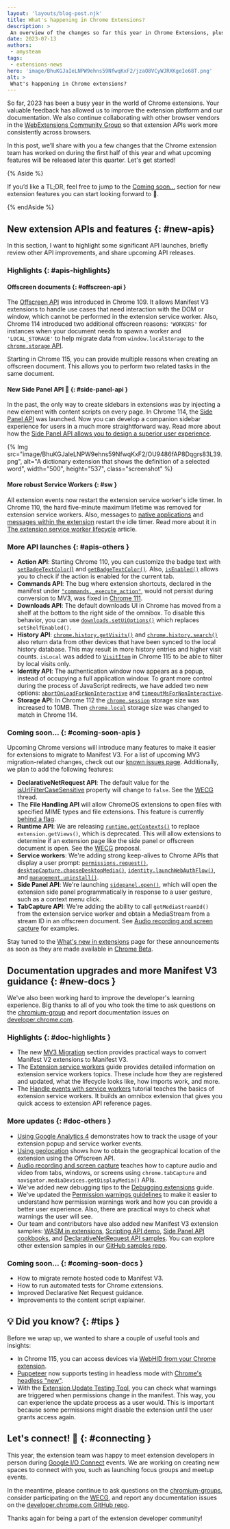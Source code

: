 ```yaml
---
layout: 'layouts/blog-post.njk'
title: What's happening in Chrome Extensions?
description: >
 An overview of the changes so far this year in Chrome Extensions, plus exciting upcoming extension features developers can look forward to.
date: 2023-07-13
authors:
 - amysteam
tags:
 - extensions-news
hero: 'image/BhuKGJaIeLNPW9ehns59NfwqKxF2/jzaO8VCyWJRXKgeIe68T.png'
alt: >
 What's happening in Chrome extensions?
---
```


So far, 2023 has been a busy year in the world of Chrome extensions. Your valuable feedback has allowed us to improve the extension platform and our documentation. We also continue collaborating with other browser vendors in the [WebExtensions Community Group][wecg] so that extension APIs work more consistently across browsers. 

In this post, we’ll share with you a few changes that the Chrome extension team has worked on during the first half of this year and what upcoming features will be released later this quarter. Let's get started!

{% Aside %}

If you’d like a TL;DR, feel free to jump to the [Coming soon...][sec-coming-apis] section for new extension features you can start looking forward to 🙂.

{% endAside %}

## New extension APIs and features {: #new-apis}

In this section, I want to highlight some significant API launches, briefly review other API improvements, and share upcoming API releases.

### Highlights {: #apis-highlights}

#### Offscreen documents {: #offscreen-api }

The [Offscreen API][api-offscreen] was introduced in Chrome 109. It allows Manifest V3 extensions to handle use cases that need interaction with the DOM or window, which cannot be performed in the extension service worker. Also, Chrome 114 introduced two additional offscreen reasons: `'WORKERS'` for instances when your document needs to spawn a worker and `'LOCAL_STORAGE'` to help migrate data from `window.localStorage` to the [`chrome.storage` API][mv3-localstorage]. 

Starting in Chrome 115, you can provide multiple reasons when creating an offscreen document. This allows you to perform two related tasks in the same document.

#### New Side Panel API 🎉 {: #side-panel-api }

In the past, the only way to create sidebars in extensions was by injecting a new element with content scripts on every page. In Chrome 114, the [Side Panel API][api-sidepanel] was launched. Now you can develop a companion sidebar experience for users in a much more straightforward way. Read more about how the [Side Panel API allows you to design a superior user experience][blog-sidepanel].

{% Img src="image/BhuKGJaIeLNPW9ehns59NfwqKxF2/OU9486fAP8Dqgrs83L39.png", alt="A dictionary extension that shows the definition of a selected word", width="500", height="537", class="screenshot" %}

#### More robust Service Workers {: #sw }

All extension events now restart the extension service worker's idle timer. In Chrome 110, the hard five-minute maximum lifetime was removed for extension service workers. Also, messages to [native applications][doc-native-msg] and [messages within the extension][doc-messages] restart the idle timer. Read more about it in [The extension service worker lifecycle][sw-lifecycle] article.

### More API launches {: #apis-others }

- **Action API**: Starting Chrome 110, you can customize the badge text with [`setBadgeTextColor`()][action-set-color] and [`getBadgeTextColor()`][action-get-color]. Also, [`isEnabled()`][action-isenabled] allows you to check if the action is enabled for the current tab. 
- **Commands API**: The bug where extension shortcuts, declared in the manifest under [`"commands._execute_action"`][commands-execute-action], would not persist during conversion to MV3, was fixed in [Chrome 111][bug-fix-commands].
- **Downloads API**: The default downloads UI in Chrome has moved from a shelf at the bottom to the right side of the omnibox. To disable this behavior, you can use [`downloads.setUiOptions()`][downloads-setui] which replaces `setShelfEnabled()`.
- **History API**: [`chrome.history.getVisits()`][history-get-visits] and [`chrome.history.search()`][history-search] also return data from other devices that have been synced to the local history database. This may result in more history entries and higher visit counts. `isLocal` was added to [`VisitItem`][history-visititem] in Chrome 115 to be able to filter by local visits only.
- **Identity API**: The authentication window now appears as a popup, instead of occupying a full application window. To grant more control during the process of JavaScript redirects, we have added two new options: [`abortOnLoadForNonInteractive`][identity-abort] and [`timeoutMsForNonInteractive`][identity-timeout].
- **Storage API**: In Chrome 112 the [`chrome.session`][storage-session] storage size was increased to 10MB. Then [`chrome.local`][storage-local] storage size was changed to match in Chrome 114.

### Coming soon... {: #coming-soon-apis }

Upcoming Chrome versions will introduce many features to make it easier for extensions to migrate to Manifest V3. For a list of upcoming MV3 migration-related changes, check out our [known issues page][mv3-known-issues]. Additionally, we plan to add the following features:

- **DeclarativeNetRequest API**: The default value for the [isUrlFilterCaseSensitive][dnr-url-case] property will change to `false`. See the [WECG][wecg-dnr-url-case] thread.
- The **File Handling API** will allow ChromeOS extensions to open files with specified MIME types and file extensions. This feature is currently [behind a flag][wn-file-handling].
- **Runtime API**: We are releasing [`runtime.getContexts()`][runtime-getcontexts] to replace `extension.getViews()`, which is deprecated. This will allow extensions to determine if an extension page like the side panel or offscreen document is open. See the [WECG][wecg-get-contexts] proposal.
- **Service workers**: We're adding strong keep-alives to Chrome APIs that display a user prompt: [`permissions.request()`][permission-request], [`desktopCapture.chooseDesktopMedia()`][desktop-capture], [`identity.launchWebAuthFlow()`][identity-launchwebflow], and [`management.uninstall()`][management-uninstall].
- **Side Panel API**: We're launching [`sidepanel.open()`][sidepanel-open], which will open the extension side panel programmatically in response to a user gesture, such as a context menu click.
- **TabCapture API**: We're adding the ability to call `getMediaStreamId()` from the extension service worker and obtain a MediaStream from a stream ID in an offscreen document. See [Audio recording and screen capture][tut-capture] for examples. 

Stay tuned to the [What's new in extensions](/docs/extensions/whatsnew/) page for these announcements as soon as they are made available in [Chrome Beta](https://chromestatus.com/roadmap).

## Documentation upgrades and more Manifest V3 guidance {: #new-docs }

We've also been working hard to improve the developer's learning experience. Big thanks to all of
you who took the time to ask questions on the [chromium-group][chromium-group] and report
documentation issues on [developer.chrome.com][github-dcc].

### Highlights {: #doc-highlights }

- The new [MV3 Migration][mv3-migration] section provides practical ways to convert Manifest V2 extensions to Manifest V3.
- The [Extension service workers][sw-explainer] guide provides detailed information on extension service workers topics. These include how they are registered and updated, what the lifecycle looks like, how imports work, and more.
- The [Handle events with service workers][sw-tut] tutorial teaches the basics of extension service workers. It builds an omnibox extension that gives you quick access to extension API reference pages.

### More updates {: #doc-others }

- [Using Google Analytics 4][tut-ga4] demonstrates how to track the usage of your extension popup and service worker events.
- [Using geolocation][tut-geo] shows how to obtain the geographical location of the extension using the Offscreen API.
- [Audio recording and screen capture][tut-capture] teaches how to capture audio and video from tabs, windows, or screens using `chrome.tabCapture` and `navigator.mediaDevices.getDisplayMedia()` APIs.
- We've added new debugging tips to the [Debugging extensions][tut-debug] guide.
- We've updated the [Permission warnings guidelines][guide-perm-warn] to make it easier to understand how permission warnings work and how you can provide a better user experience. Also, there are practical ways to check what warnings the user will see.
- Our team and contributors have also added new Manifest V3 extension samples: [WASM in extensions][gh-wasm], [Scripting API demo][gh-scripting], [Side Panel API cookbooks][gh-sidepanel], and [DeclarativeNetRequest API samples][gh-dnr]. You can explore other extension samples in our [GitHub samples repo][gh-ext-samples].

### Coming soon... {: #coming-soon-docs }

- How to migrate remote hosted code to Manifest V3.
- How to run automated tests for Chrome extensions.
- Improved Declarative Net Request guidance.
- Improvements to the content script explainer.

## 💡 Did you know? {: #tips }

Before we wrap up, we wanted to share a couple of useful tools and insights:

- In Chrome 115, you can access devices via [WebHID from your Chrome extension][gh-webhid].
- [Puppeteer][puppeteer] now supports testing in headless mode with [Chrome's headless "new"][chrome-headless].
- With the [Extension Update Testing Tool][gh-update-tool], you can check what warnings are triggered when permissions change in the manifest. This way, you can experience the update process as a user would. This is important because some permissions might disable the extension until the user grants access again.

## Let's connect! 🙌 {: #connecting }

This year, the extension team was happy to meet extension developers in person during [Google I/O Connect][yt-io-connect] events. We are working on creating new spaces to connect with you, such as launching focus groups and meetup events.

In the meantime, please continue to ask questions on the [chromium-groups][chromium-group], consider participating on the [WECG][wecg], and report any documentation issues on the [developer.chrome.com GitHub repo][github-dcc].

Thanks again for being a part of the extension developer community! 

[action-get-color]: /docs/extensions/reference/action/#method-getBadgeTextColor
[action-isenabled]: /docs/extensions/reference/action/#method-isEnabled
[action-set-color]: /docs/extensions/reference/action/#method-setBadgeTextColor
[api-action]: /docs/extensions/reference/action/
[api-offscreen]: /docs/extensions/reference/offscreen/
[api-sidepanel]: /docs/extensions/reference/sidePanel/
[blog-sidepanel]: /blog/extension-side-panel-launch/
[blog-sw-lifetimes]: /blog/longer-esw-lifetimes/
[bug-fix-commands]: https://chromiumdash.appspot.com/commit/a98898b9615f2e454ec02917c720f479f29e673f
[chrome-headless]: /articles/new-headless/
[chromium-group]: https://groups.google.com/a/chromium.org/g/chromium-extensions
[commands-execute-action]: /docs/extensions/reference/commands/#action-commands
[desktop-capture]: /docs/extensions/reference/desktopCapture/#method-chooseDesktopMedia
[dnr-url-case]: /docs/extensions/reference/declarativeNetRequest/#property-RuleCondition-isUrlFilterCaseSensitive
[doc-messages]: /docs/extensions/mv3/messaging/
[doc-native-msg]: /docs/extensions/mv3/nativeMessaging/
[downloads-setui]: /docs/extensions/reference/downloads/#method-setUiOptions
[gh-dnr]: https://github.com/GoogleChrome/chrome-extensions-samples/tree/main/api-samples/declarativeNetRequest
[gh-ext-samples]: https://github.com/GoogleChrome/chrome-extensions-samples
[gh-scripting]: https://github.com/GoogleChrome/chrome-extensions-samples/tree/main/api-samples/scripting
[gh-sidepanel]: https://github.com/GoogleChrome/chrome-extensions-samples/tree/main/functional-samples
[gh-update-tool]: https://github.com/GoogleChromeLabs/extension-update-testing-tool
[gh-wasm]: https://github.com/GoogleChrome/chrome-extensions-samples/tree/main/functional-samples
[gh-webhid]: https://github.com/GoogleChrome/chrome-extensions-samples/tree/main/functional-samples/sample.co2meter
[github-dcc]: https://github.com/GoogleChrome/developer.chrome.com/issues
[guide-perm-warn]: /docs/extensions/mv3/permission_warnings/
[history-get-visits]: /docs/extensions/reference/history/#method-getVisits
[history-search]: /docs/extensions/reference/history/#method-search
[history-visititem]: /docs/extensions/reference/history/#type-VisitItem
[identity-abort]: /docs/extensions/reference/identity#property-WebAuthFlowDetails-abortOnLoadForNonInteractive
[identity-launchwebflow]: /docs/extensions/reference/identity/#method-launchWebAuthFlow
[identity-timeout]: /docs/extensions/reference/identity/#property-WebAuthFlowDetails-timeoutMsForNonInteractive
[mv3-known-issues]: /docs/extensions/migrating/known-issues/#closing-the-platform-gap
[management-uninstall]: /docs/extensions/reference/management/#method-uninstall
[mv3-localstorage]: /docs/extensions/migrating/to-service-workers/#convert-localstorage
[mv3-migration]: /docs/extensions/#migrate-from-manifest-v2-to-manifest-v3
[permission-request]: /docs/extensions/reference/permissions/#method-request
[puppeteer]: https://pptr.dev/guides/chrome-extensions
[runtime-getcontexts]: /docs/extensions/reference/runtime/#method-getContexts
[sec-coming-apis]: #coming-soon-apis
[sec-coming-docs]: #coming-soon-docs
[storage-local]: /docs/extensions/reference/storage/#property-local
[storage-session]: /docs/extensions/reference/storage/#property-session
[sw-explainer]: /docs/extensions/#service-workers
[sw-lifecycle]: /docs/extensions/mv3/service_workers/service-worker-lifecycle/#timeouts
[sw-tut]: /docs/extensions/mv3/getstarted/tut-quick-reference/
[tut-capture]: /docs/extensions/mv3/screen_capture/
[tut-debug]: /docs/extensions/mv3/tut_debugging/
[tut-ga4]: /docs/extensions/mv3/tut_analytics/
[tut-geo]: /docs/extensions/mv3/geolocation/
[web-sql]: /blog/deprecating-web-sql/
[wecg-dnr-url-case]: https://github.com/w3c/webextensions/issues/269
[wecg-get-contexts]: https://github.com/w3c/webextensions/blob/main/proposals/runtime_get_contexts.md
[wecg]: https://github.com/w3c/webextensions/issues
[wn-file-handling]: /docs/extensions/whatsnew#the-file-handling-api-comes-to-chromeos
[yt-io-connect]: https://youtu.be/634qUJ0rJ8I
[sidepanel-open]:  /docs/extensions/reference/sidepanel/#method-open